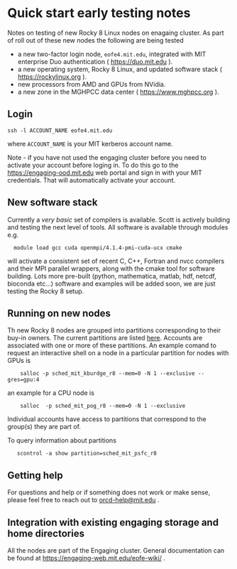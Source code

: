# Quick start early testing notes

Notes on testing of new Rocky 8 Linux nodes on enagaing cluster.  As part of roll out of these new nodes the following are being tested
   
 * a new two-factor login node, `eofe4.mit.edu`, integrated with MIT enterprise Duo authentication ( https://duo.mit.edu ).
 * a new operating system, Rocky 8 Linux, and updated software stack ( https://rockylinux.org ).
 * new processors from AMD and GPUs from NVidia.
 * a new zone in the MGHPCC data center ( https://www.mghpcc.org ). 


## Login

    ssh -l ACCOUNT_NAME eofe4.mit.edu
    
 where `ACCOUNT_NAME` is your MIT kerberos account name.  
 
 Note - if you have not used the engaging cluster before you need to activate your account before loging in. To do this go to the https://engaging-ood.mit.edu web portal and sign in with your MIT credentials. That will automatically activate your account. 

## New software stack

  Currently a _very basic_ set of compilers is available. Scott is actively building and testing the next level of tools. All software is available through modules e.g.
  
      module load gcc cuda openmpi/4.1.4-pmi-cuda-ucx cmake
      
  will activate a consistent set of recent C, C++, Fortran and nvcc compilers and their MPI parallel wrappers, along with the cmake tool for software building. Lots more pre-built (python, mathematica, matlab, hdf, netcdf, bioconda etc...) software and examples will be added soon, we are just testing the Rocky 8 setup. 
  
## Running on new nodes

Th new Rocky 8 nodes are grouped into partitions corresponding to their buy-in owners. The current partitions are listed [here](partitions.md). Accounts are associated with one or more of these partitions. An example comand to request an interactive shell on a node in a particular partition for nodes with GPUs is

        salloc -p sched_mit_kburdge_r8 --mem=0 -N 1 --exclusive --gres=gpu:4
        
        
an example for a CPU node is

        salloc  -p sched_mit_pog_r8 --mem=0 -N 1 --exclusive
        
Individual accounts have access to partitions that correspond to the group(s) they are part of. 

To query information about partitions

       scontrol -a show partition=sched_mit_psfc_r8
    
  
## Getting help

For questions and help or if something does not work or make sense, please feel free to reach out to orcd-help@mit.edu .
  
## Integration with existing engaging storage and home directories

All the nodes are part of the Engaging cluster. General documentation can be found at https://engaging-web.mit.edu/eofe-wiki/ . 
